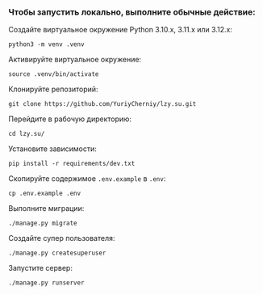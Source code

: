 ### Чтобы запустить локально, выполните обычные действие: ###

Создайте виртуальное окружение Python 3.10.x, 3.11.x или 3.12.x:
```
python3 -m venv .venv
```
Активируйте виртуальное окружение:
```
source .venv/bin/activate
```
Клонируйте репозиторий:
```
git clone https://github.com/YuriyCherniy/lzy.su.git
```
Перейдите в рабочую директорию:
```
cd lzy.su/
```
Установите зависимости:
```
pip install -r requirements/dev.txt
```
Скопируйте содержимое ```.env.example``` в ```.env```:
```
cp .env.example .env
```
Выполните миграции:
```
./manage.py migrate
```
Создайте супер пользователя:
```
./manage.py createsuperuser
```
Запустите сервер:
```
./manage.py runserver
```